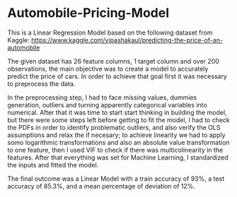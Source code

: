# Automobile-Pricing-Model
This is a Linear Regression Model based on the following dataset from Kaggle:
https://www.kaggle.com/vipashakaul/predicting-the-price-of-an-automobile

The given dataset has 26 feature columns, 1 target column and over 200 observations, the main objective was to create a model to accurately predict the price of cars.
In order to achieve that goal first it was necessary to preprocess the data.

In the preprocessing step, I had to face missing values, dummies generation, outliers and turning apparently categorical variables into numerical. After that it was time to start
start thinking in building the model, but there were some steps left before getting to fit the model, I had to check the PDFs in order to identify problematic outliers, and also 
verify the OLS assumptions and relax the if necesary; to achieve linearity we had to apply somo logarithmic transformations and also an absolute value transformation to one
feature, then I used VIF to check if there was multicolinearity in the features. After that everything was set for Machine Learning, I standardized the inputs and fitted the model.

The final outcome was a Linear Model with a train accuracy of 93%, a test accuracy of 85.3%, and a mean percentage of deviation of 12%.

